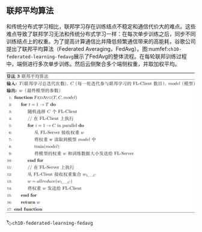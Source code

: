 ## 联邦平均算法

和传统分布式学习相比，联邦学习存在训练结点不稳定和通信代价大的难点。这些难点导致了联邦学习无法和传统分布式学习一样：在每次单步训练之后，同步不同训练结点上的权重。为了提高计算通信比并降低频繁通信带来的高能耗，谷歌公司提出了联邦平均算法（Federated Averaging，FedAvg）。图:numfef:`ch10-federated-learning-fedavg`展示了FedAvg的整体流程。在每轮联邦训练过程中，端侧进行多次单步训练。然后云侧聚合多个端侧权重，并取加权平均。

![联邦平均算法](../img/ch10/ch10-federated-learning-fedavg.png)

:label:`ch10-federated-learning-fedavg`


